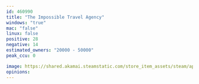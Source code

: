 ```yaml
---
id: 460990
title: "The Impossible Travel Agency"
windows: "true"
mac: "false"
linux: false
positive: 28
negative: 14
estimated_owners: "20000 - 50000"
peak_ccu: 0

image: https://shared.akamai.steamstatic.com/store_item_assets/steam/apps/460990/header.jpg?t=1572373237
opinions:
---
```

